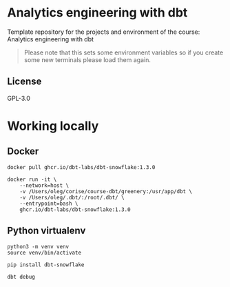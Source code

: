 # Analytics engineering with dbt

Template repository for the projects and environment of the course: Analytics engineering with dbt

> Please note that this sets some environment variables so if you create some new terminals please load them again.

## License
GPL-3.0

# Working locally

## Docker

```
docker pull ghcr.io/dbt-labs/dbt-snowflake:1.3.0

docker run -it \
    --network=host \
    -v /Users/oleg/corise/course-dbt/greenery:/usr/app/dbt \
    -v /Users/oleg/.dbt/:/root/.dbt/ \
    --entrypoint=bash \
    ghcr.io/dbt-labs/dbt-snowflake:1.3.0
```

## Python virtualenv

```
python3 -m venv venv
source venv/bin/activate

pip install dbt-snowflake

dbt debug
```
